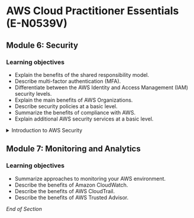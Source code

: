 # AWS Cloud Practitioner Essentials (E-N0539V)

## Module 6: Security

### Learning objectives
* Explain the benefits of the shared responsibility model.
* Describe multi-factor authentication (MFA).
* Differentiate between the AWS Identity and Access Management (IAM) security levels.
* Explain the main benefits of AWS Organizations.
* Describe security policies at a basic level.
* Summarize the benefits of compliance with AWS.
* Explain additional AWS security services at a basic level.

<details class="faq box"><summary>Introduction to AWS Security</summary>
<p>

![image](https://user-images.githubusercontent.com/18049790/228769420-67566625-0e59-46d7-a85a-aaec5c63fe16.png)

</p>
</details>

## Module 7: Monitoring and Analytics

### Learning objectives
* Summarize approaches to monitoring your AWS environment.
* Describe the benefits of Amazon CloudWatch.
* Describe the benefits of AWS CloudTrail.
* Describe the benefits of AWS Trusted Advisor.

*End of Section*
